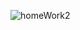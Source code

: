 ![homeWork2](https://github.com/avalbekov/Second_work/assets/156763632/a4a33934-190b-43ba-975d-e88c78e79c73)
